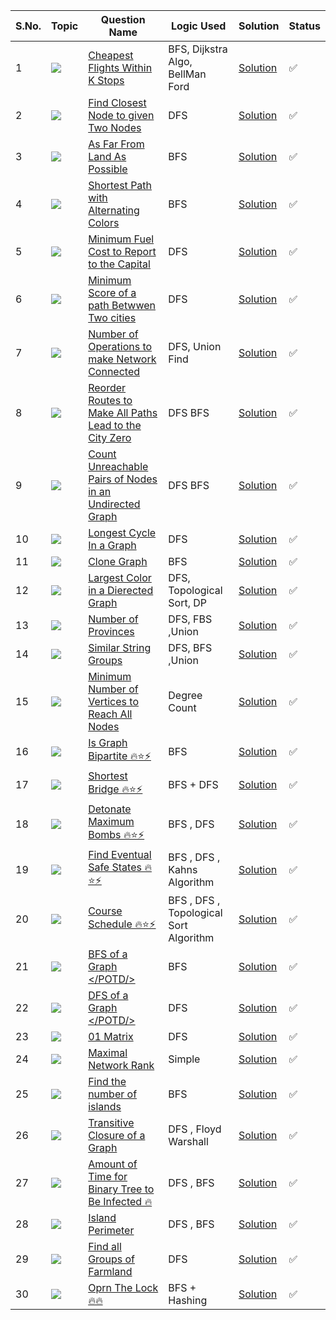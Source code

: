 S.No. | Topic | Question Name | Logic Used | Solution | Status |
------|---------------|------------|-------|------|------|
1 | ![](https://img.shields.io/badge/Graphs-f0772b?style=for-the-badge&logo=array&logoColor=black) | [Cheapest Flights Within K Stops](https://leetcode.com/problems/cheapest-flights-within-k-stops/) | BFS, Dijkstra Algo, BellMan Ford | [Solution](https://github.com/himanshugupta09/LEETCODE_SOLUTIONS/blob/main/Graphs/cheapest-flights-within-k-stops.cppp) | ✅ |
2 | ![](https://img.shields.io/badge/Graphs-f0772b?style=for-the-badge&logo=array&logoColor=black) | [Find Closest Node to given Two Nodes](https://leetcode.com/problems/find-closest-node-to-given-two-nodes/) | DFS | [Solution](https://github.com/himanshugupta09/LEETCODE_SOLUTIONS/blob/main/Graphs/find-closest-node-to-given-two-nodes.cpp) | ✅ |
3 | ![](https://img.shields.io/badge/Graphs-f0772b?style=for-the-badge&logo=array&logoColor=black) | [As Far From Land As Possible](https://leetcode.com/problems/as-far-from-land-as-possible/) | BFS | [Solution](https://github.com/himanshugupta09/LEETCODE_SOLUTIONS/blob/main/Graphs/as-far-from-land-as-possible.cpp) | ✅ |
4 | ![](https://img.shields.io/badge/Graphs-f0772b?style=for-the-badge&logo=array&logoColor=black) | [Shortest Path with Alternating Colors](https://leetcode.com/problems/shortest-path-with-alternating-colors/) | BFS | [Solution](https://github.com/himanshugupta09/LEETCODE_SOLUTIONS/blob/main/Graphs/shortest-path-with-alternating-colors.cpp) | ✅ |
5 | ![](https://img.shields.io/badge/Graphs-f0772b?style=for-the-badge&logo=array&logoColor=black) | [Minimum Fuel Cost to Report to the Capital](https://leetcode.com/problems/minimum-fuel-cost-to-report-to-the-capital/) | DFS | [Solution](https://github.com/himanshugupta09/LEETCODE_SOLUTIONS/blob/main/Graphs/minimum-fuel-cost-to-report-to-the-capital.cpp) | ✅ |
6 | ![](https://img.shields.io/badge/Graphs-f0772b?style=for-the-badge&logo=array&logoColor=black) | [Minimum Score of a path Betwwen Two cities](https://leetcode.com/problems/minimum-score-of-a-path-between-two-cities/) | DFS | [Solution](https://github.com/himanshugupta09/LEETCODE_SOLUTIONS/blob/main/Graphs/minimum-score-of-a-path-between-two-cities.cpp) | ✅ |
7 | ![](https://img.shields.io/badge/Graphs-f0772b?style=for-the-badge&logo=array&logoColor=black) | [Number of Operations to make Network Connected](https://leetcode.com/number-of-operations-to-make-network-connected/) | DFS, Union Find| [Solution](https://github.com/himanshugupta09/LEETCODE_SOLUTIONS/blob/main/Graphs/number-of-operations-to-make-network-connected.cpp) | ✅ |
8 | ![](https://img.shields.io/badge/Graphs-f0772b?style=for-the-badge&logo=array&logoColor=black) | [Reorder Routes to Make All Paths Lead to the City Zero](https://leetcode.com/problems/reorder-routes-to-make-all-paths-lead-to-the-city-zero/description/) | DFS BFS| [Solution](https://github.com/himanshugupta09/LEETCODE_SOLUTIONS/blob/main/Graphs/reorder-routes-to-make-all-paths-lead-to-the-city-zero.cpp) | ✅ |
9 | ![](https://img.shields.io/badge/Graphs-f0772b?style=for-the-badge&logo=array&logoColor=black) | [ Count Unreachable Pairs of Nodes in an Undirected Graph](https://leetcode.com/problems/count-unreachable-pairs-of-nodes-in-an-undirected-graph/description/) | DFS BFS| [Solution](https://github.com/himanshugupta09/LEETCODE_SOLUTIONS/blob/main/Graphs/count-unreachable-pairs-of-nodes-in-an-undirected-graph.cpp) | ✅ |
10 | ![](https://img.shields.io/badge/Graphs-f0772b?style=for-the-badge&logo=array&logoColor=black) | [Longest Cycle In a Graph](https://leetcode.com/problems/longest-cycle-in-a-graph/description/) | DFS | [Solution](https://github.com/himanshugupta09/LEETCODE_SOLUTIONS/blob/main/Graphs/longest-cycle-in-a-graph.cpp) | ✅ |
11 | ![](https://img.shields.io/badge/Graphs-f0772b?style=for-the-badge&logo=array&logoColor=black) | [Clone Graph](https://leetcode.com/problems/clone-graph/description/) | BFS | [Solution](https://github.com/himanshugupta09/LEETCODE_SOLUTIONS/blob/main/Graphs/clone-graph.py) | ✅ |
12 | ![](https://img.shields.io/badge/Graphs-f0772b?style=for-the-badge&logo=array&logoColor=black) | [Largest Color in a Dierected Graph](https://leetcode.com/problems/largest-color-value-in-a-directed-graph/description/) | DFS, Topological Sort, DP | [Solution](https://github.com/himanshugupta09/LEETCODE_SOLUTIONS/blob/main/Graphs/largest-color-value-in-a-directed-graph.cpp) | ✅ |
13 | ![](https://img.shields.io/badge/Graphs-f0772b?style=for-the-badge&logo=array&logoColor=black) | [Number of Provinces](https://leetcode.com/problems/number-of-provinces/description/) | DFS, FBS ,Union | [Solution](https://github.com/himanshugupta09/LEETCODE_SOLUTIONS/blob/main/Graphs/number-of-provinces.cpp) | ✅ |
14 | ![](https://img.shields.io/badge/Graphs-f0772b?style=for-the-badge&logo=array&logoColor=black) | [Similar String Groups](https://leetcode.com/problems/similar-string-groups/description/) | DFS, BFS ,Union | [Solution](https://github.com/himanshugupta09/LEETCODE_SOLUTIONS/blob/main/Graphs/similar-string-groups.cpp) | ✅ |
15 | ![](https://img.shields.io/badge/Graphs-f0772b?style=for-the-badge&logo=array&logoColor=black) | [Minimum Number of Vertices to Reach All Nodes](https://leetcode.com/problems/minimum-number-of-vertices-to-reach-all-nodes/description/) | Degree Count | [Solution](https://github.com/himanshugupta09/LEETCODE_SOLUTIONS/blob/main/Graphs/minimum-number-of-vertices-to-reach-all-nodes.cpp) | ✅ |
16 | ![](https://img.shields.io/badge/Graphs-f0772b?style=for-the-badge&logo=array&logoColor=black) | [Is Graph Bipartite 🔥⭐⚡](https://leetcode.com/problems/is-graph-bipartite/description/) | BFS | [Solution](https://github.com/himanshugupta09/LEETCODE_SOLUTIONS/blob/main/Graphs/is-graph-bipartite.cpp) | ✅ |
17 | ![](https://img.shields.io/badge/Graphs-f0772b?style=for-the-badge&logo=array&logoColor=black) | [Shortest Bridge 🔥⭐⚡](https://leetcode.com/problems/shortest-bridge/description/) | BFS + DFS | [Solution](https://github.com/himanshugupta09/LEETCODE_SOLUTIONS/blob/main/Graphs/shortest-bridge.cpp) | ✅ |
18 | ![](https://img.shields.io/badge/Graphs-f0772b?style=for-the-badge&logo=array&logoColor=black) | [Detonate Maximum Bombs 🔥⭐⚡](https://leetcode.com/problems/detonate-maximum-bombs/description/) | BFS , DFS | [Solution](https://github.com/himanshugupta09/LEETCODE_SOLUTIONS/blob/main/Graphs/detonate-maximum-bombs.cpp) | ✅ |
19 | ![](https://img.shields.io/badge/Graphs-f0772b?style=for-the-badge&logo=array&logoColor=black) | [Find Eventual Safe States 🔥⭐⚡](https://leetcode.com/problems/find-eventual-safe-nodes/description/) | BFS , DFS , Kahns Algorithm | [Solution](https://github.com/himanshugupta09/LEETCODE_SOLUTIONS/blob/main/Graphs/find-eventual-safe-states.cpp) | ✅ |
20 | ![](https://img.shields.io/badge/Graphs-f0772b?style=for-the-badge&logo=array&logoColor=black) | [Course Schedule 🔥⭐⚡](https://leetcode.com/problems/course-schedule/description/) | BFS , DFS , Topological Sort Algorithm | [Solution](https://github.com/himanshugupta09/LEETCODE_SOLUTIONS/blob/main/Graphs/course-schedule.cpp) | ✅ |
21 | ![](https://img.shields.io/badge/Graphs-f0772b?style=for-the-badge&logo=array&logoColor=black) | [BFS of a Graph </POTD/>](https://practice.geeksforgeeks.org/problems/bfs-traversal-of-graph/1) | BFS | [Solution](https://github.com/himanshugupta09/LEETCODE_SOLUTIONS/blob/main/Graphs/bfs-of-a-graph.cpp) | ✅ |
22 | ![](https://img.shields.io/badge/Graphs-f0772b?style=for-the-badge&logo=array&logoColor=black) | [DFS of a Graph </POTD/>](https://practice.geeksforgeeks.org/problems/depth-first-traversal-for-a-graph/1) | DFS | [Solution](https://github.com/himanshugupta09/LEETCODE_SOLUTIONS/blob/main/Graphs/dfs-of-a-graph.cpp) | ✅ |
23 | ![](https://img.shields.io/badge/Graphs-f0772b?style=for-the-badge&logo=array&logoColor=black) | [01 Matrix](https://leetcode.com/problems/01-matrix/description/) | DFS | [Solution](https://github.com/himanshugupta09/LEETCODE_SOLUTIONS/blob/main/Graphs/01-matrix.cpp) | ✅ |
24 | ![](https://img.shields.io/badge/Graphs-f0772b?style=for-the-badge&logo=array&logoColor=black) | [Maximal Network Rank](https://leetcode.com/problems/maximal-network-rank/description/) | Simple | [Solution](https://github.com/himanshugupta09/LEETCODE_SOLUTIONS/blob/main/Graphs/maximal-network-rank.cpp) | ✅ |
25 | ![](https://img.shields.io/badge/Graphs-f0772b?style=for-the-badge&logo=array&logoColor=black) | [Find the number of islands](https://practice.geeksforgeeks.org/problems/find-the-number-of-islands/1?page=1&company[]=Linkedin&sortBy=submissions) | BFS | [Solution](https://github.com/himanshugupta09/LEETCODE_SOLUTIONS/blob/main/Graphs/find-the-number-of-islands.cpp) | ✅ |
26 | ![](https://img.shields.io/badge/Graphs-f0772b?style=for-the-badge&logo=array&logoColor=black) | [Transitive Closure of a Graph](https://practice.geeksforgeeks.org/problems/transitive-closure-of-a-graph0930/1) | DFS , Floyd Warshall | [Solution](https://github.com/himanshugupta09/LEETCODE_SOLUTIONS/blob/main/Graphs/transitive-closure-of-a-graph.cpp) | ✅ |
27 | ![](https://img.shields.io/badge/Graphs-f0772b?style=for-the-badge&logo=array&logoColor=black) | [Amount of Time for Binary Tree to Be Infected 🔥](https://leetcode.com/problems/amount-of-time-for-binary-tree-to-be-infected/) | DFS , BFS | [Solution](https://github.com/himanshugupta09/LEETCODE_SOLUTIONS/blob/main/Graphs/amount-of-time-for-binary-tree-to-be-infected.py) | ✅ |
28 | ![](https://img.shields.io/badge/Graphs-f0772b?style=for-the-badge&logo=array&logoColor=black) | [Island Perimeter](https://leetcode.com/problems/island-perimeter/) | DFS , BFS | [Solution](https://github.com/himanshugupta09/LEETCODE_SOLUTIONS/blob/main/Graphs/island-perimeter.cpp) | ✅ |
29 | ![](https://img.shields.io/badge/Graphs-f0772b?style=for-the-badge&logo=array&logoColor=black) | [Find all Groups of Farmland](https://leetcode.com/problems/find-all-groups-of-farmland/) | DFS | [Solution](https://github.com/himanshugupta09/LEETCODE_SOLUTIONS/blob/main/Graphs/find-all-groups-of-farmland.cpp) | ✅ |
30 | ![](https://img.shields.io/badge/Graphs-f0772b?style=for-the-badge&logo=array&logoColor=black) | [Oprn The Lock🔥🔥](https://leetcode.com/problems/open-the-lock) | BFS + Hashing | [Solution](https://github.com/himanshugupta09/LEETCODE_SOLUTIONS/blob/main/Graphs/open-the-lock.cpp) | ✅ |


























